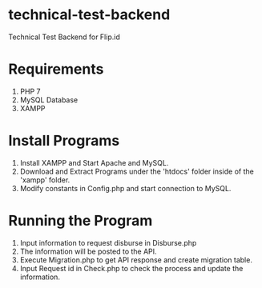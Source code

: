 # technical-test-backend
Technical Test Backend for Flip.id

# Requirements
1. PHP 7
2. MySQL Database
3. XAMPP

# Install Programs
1. Install XAMPP and Start Apache and MySQL.
2. Download and Extract Programs under the 'htdocs' folder inside of the 'xampp' folder.
3. Modify constants in Config.php and start connection to MySQL.

# Running the Program
1. Input information to request disburse in Disburse.php
2. The information will be posted to the API.
3. Execute Migration.php to get API response and create migration table.
4. Input Request id in Check.php to check the process and update the information.
